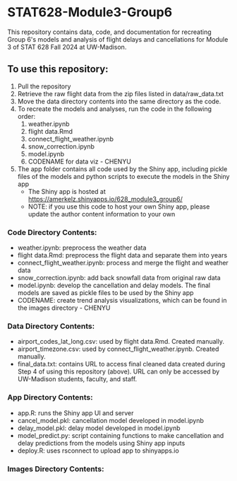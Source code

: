 # STAT628-Module3-Group6
This repository contains data, code, and documentation for recreating Group 6's models and analysis of flight delays and cancellations for Module 3 of STAT 628 Fall 2024 at UW-Madison.

## To use this repository:
1. Pull the repository
2. Retrieve the raw flight data from the zip files listed in data/raw_data.txt
3. Move the data directory contents into the same directory as the code.
4. To recreate the models and analyses, run the code in the following order:
    1. weather.ipynb
    2. flight data.Rmd
    3. connect_flight_weather.ipynb
    4. snow_correction.ipynb
    5. model.ipynb
    6. CODENAME for data viz - CHENYU
5. The app folder contains all code used by the Shiny app, including pickle files of the models and python scripts to execute the models in the Shiny app
    - The Shiny app is hosted at https://amerkelz.shinyapps.io/628_module3_group6/
    - NOTE: if you use this code to host your own Shiny app, please update the author content information to your own

### Code Directory Contents:
- weather.ipynb: preprocess the weather data
- flight data.Rmd: preprocess the flight data and separate them into years
- connect_flight_weather.ipynb: process and merge the flight and weather data
- snow_correction.ipynb: add back snowfall data from original raw data
- model.ipynb: develop the cancellation and delay models. The final models are saved as pickle files to be used by the Shiny app
- CODENAME: create trend analysis visualizations, which can be found in the images directory - CHENYU
  
### Data Directory Contents: 
- airport_codes_lat_long.csv: used by flight data.Rmd. Created manually.
- airport_timezone.csv: used by connect_flight_weather.ipynb. Created manually.
- final_data.txt: contains URL to access final cleaned data created during Step 4 of using this repository (above). URL can only be accessed by UW-Madison students, faculty, and staff.

### App Directory Contents:
- app.R: runs the Shiny app UI and server
- cancel_model.pkl: cancellation model developed in model.ipynb
- delay_model.pkl: delay model developed in model.ipynb
- model_predict.py: script containing functions to make cancellation and delay predictions from the models using Shiny app inputs
- deploy.R: uses rsconnect to upload app to shinyapps.io

### Images Directory Contents:
   
